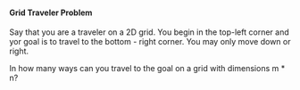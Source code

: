 #### Grid Traveler Problem

Say that you are a traveler on a 2D grid. You begin in the top-left corner and yor goal is to travel to the bottom - right corner.
You may only move down or right.

In how many ways can you travel to the goal on a grid with dimensions m \* n?
